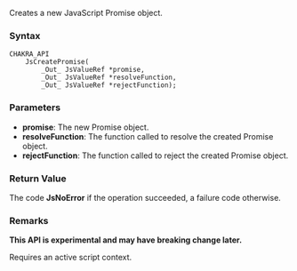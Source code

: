 Creates a new JavaScript Promise object.
### Syntax 
```
CHAKRA_API
	JsCreatePromise(
	    _Out_ JsValueRef *promise,
	    _Out_ JsValueRef *resolveFunction,
	    _Out_ JsValueRef *rejectFunction);
```
### Parameters 
* __promise__: The new Promise object.
* __resolveFunction__: The function called to resolve the created Promise object.
* __rejectFunction__: The function called to reject the created Promise object.


### Return Value 
The code **JsNoError** if the operation succeeded, a failure code otherwise.

### Remarks 
**This API is experimental and may have breaking change later.** 

Requires an active script context.